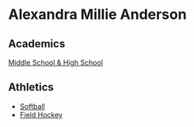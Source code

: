 # Alexandra Millie Anderson

## Academics
[Middle School & High School](NDP.md)

## Athletics

* [Softball](softball.md)
* [Field Hockey](fieldhockey.md)
